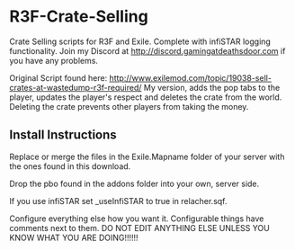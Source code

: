 # R3F-Crate-Selling
Crate Selling scripts for R3F and Exile. Complete with infiSTAR logging functionality.
Join my Discord at http://discord.gamingatdeathsdoor.com if you have any problems.

Original Script found here: http://www.exilemod.com/topic/19038-sell-crates-at-wastedump-r3f-required/
My version, adds the pop tabs to the player, updates the player's respect and deletes the crate from the world.
Deleting the crate prevents other players from taking the money.

## Install Instructions

Replace or merge the files in the Exile.Mapname folder of your server with the ones found in this download.

Drop the pbo found in the addons folder into your own, server side.

If you use infiSTAR set _useInfiSTAR to true in relacher.sqf.

Configure everything else how you want it. Configurable things have comments next to them. DO NOT EDIT ANYTHING ELSE UNLESS YOU KNOW
WHAT YOU ARE DOING!!!!!!
